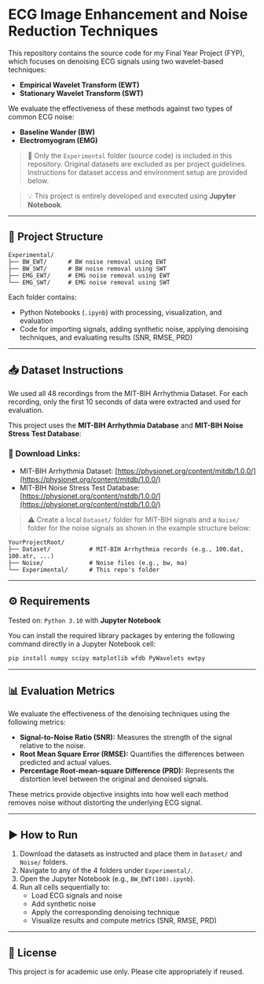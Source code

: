 # ECG Image Enhancement and Noise Reduction Techniques

This repository contains the source code for my Final Year Project (FYP), which focuses on denoising ECG signals using two wavelet-based techniques:
- **Empirical Wavelet Transform (EWT)**
- **Stationary Wavelet Transform (SWT)**

We evaluate the effectiveness of these methods against two types of common ECG noise:
- **Baseline Wander (BW)**
- **Electromyogram (EMG)**

> 📁 Only the `Experimental` folder (source code) is included in this repository. Original datasets are excluded as per project guidelines. Instructions for dataset access and environment setup are provided below.

> 💡 This project is entirely developed and executed using **Jupyter Notebook**.

---

## 📁 Project Structure

```
Experimental/
├── BW_EWT/      # BW noise removal using EWT
├── BW_SWT/      # BW noise removal using SWT
├── EMG_EWT/     # EMG noise removal using EWT
└── EMG_SWT/     # EMG noise removal using SWT
```

Each folder contains:
- Python Notebooks (`.ipynb`) with processing, visualization, and evaluation
- Code for importing signals, adding synthetic noise, applying denoising techniques, and evaluating results (SNR, RMSE, PRD)

---

## 📥 Dataset Instructions

We used all 48 recordings from the MIT-BIH Arrhythmia Dataset. For each recording, only the first 10 seconds of data were extracted and used for evaluation.

This project uses the **MIT-BIH Arrhythmia Database** and **MIT-BIH Noise Stress Test Database**:

### 🔗 Download Links:
- MIT-BIH Arrhythmia Dataset: [https://physionet.org/content/mitdb/1.0.0/](https://physionet.org/content/mitdb/1.0.0/)
- MIT-BIH Noise Stress Test Database: [https://physionet.org/content/nstdb/1.0.0/](https://physionet.org/content/nstdb/1.0.0/)

> ⚠️ Create a local `Dataset/` folder for MIT-BIH signals and a `Noise/` folder for the noise signals as shown in the example structure below:

```
YourProjectRoot/
├── Dataset/           # MIT-BIH Arrhythmia records (e.g., 100.dat, 100.atr, ...)
├── Noise/             # Noise files (e.g., bw, ma)
└── Experimental/      # This repo's folder
```

---

## ⚙️ Requirements

Tested on: `Python 3.10` with **Jupyter Notebook**

You can install the required library packages by entering the following command directly in a Jupyter Notebook cell:

```bash
pip install numpy scipy matplotlib wfdb PyWavelets ewtpy
```

---

## 📊 Evaluation Metrics

We evaluate the effectiveness of the denoising techniques using the following metrics:

- **Signal-to-Noise Ratio (SNR):** Measures the strength of the signal relative to the noise.
- **Root Mean Square Error (RMSE):** Quantifies the differences between predicted and actual values.
- **Percentage Root-mean-square Difference (PRD):** Represents the distortion level between the original and denoised signals.

These metrics provide objective insights into how well each method removes noise without distorting the underlying ECG signal.

---

## ▶️ How to Run

1. Download the datasets as instructed and place them in `Dataset/` and `Noise/` folders.
2. Navigate to any of the 4 folders under `Experimental/`.
3. Open the Jupyter Notebook (e.g., `BW_EWT(100).ipynb`).
4. Run all cells sequentially to:
   - Load ECG signals and noise
   - Add synthetic noise
   - Apply the corresponding denoising technique
   - Visualize results and compute metrics (SNR, RMSE, PRD)

---

## 📄 License

This project is for academic use only. Please cite appropriately if reused.
